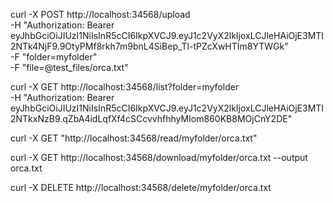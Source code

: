 curl -X POST http://localhost:34568/upload \
  -H "Authorization: Bearer eyJhbGciOiJIUzI1NiIsInR5cCI6IkpXVCJ9.eyJ1c2VyX2lkIjoxLCJleHAiOjE3MTI2NTk4NjF9.9OtyPMf8rkh7m9bnL4SiBep_Tl-tPZcXwHTIm8YTWGk" \
  -F "folder=myfolder" \
  -F "file=@test_files/orca.txt" 


curl -X GET http://localhost:34568/list?folder=myfolder \
  -H "Authorization: Bearer eyJhbGciOiJIUzI1NiIsInR5cCI6IkpXVCJ9.eyJ1c2VyX2lkIjoxLCJleHAiOjE3MTI2NTkxNzB9.qZbA4idLqfXf4cSCcvvhfhhyMIom860KB8MOjCnY2DE"

curl -X GET "http://localhost:34568/read/myfolder/orca.txt"

curl -X GET http://localhost:34568/download/myfolder/orca.txt --output orca.txt

curl -X DELETE http://localhost:34568/delete/myfolder/orca.txt
